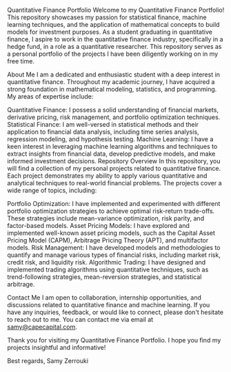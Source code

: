 
Quantitative Finance Portfolio
Welcome to my Quantitative Finance Portfolio! This repository showcases my passion for statistical finance, machine learning techniques, and the application of mathematical concepts to build models for investment purposes. As a student graduating in quantitative finance, I aspire to work in the quantitative finance industry, specifically in a hedge fund, in a role as a quantitative researcher. This repository serves as a personal portfolio of the projects I have been diligently working on in my free time.

About Me
I am a dedicated and enthusiastic student with a deep interest in quantitative finance. Throughout my academic journey, I have acquired a strong foundation in mathematical modeling, statistics, and programming. My areas of expertise include:

Quantitative Finance: I possess a solid understanding of financial markets, derivative pricing, risk management, and portfolio optimization techniques.
Statistical Finance: I am well-versed in statistical methods and their application to financial data analysis, including time series analysis, regression modeling, and hypothesis testing.
Machine Learning: I have a keen interest in leveraging machine learning algorithms and techniques to extract insights from financial data, develop predictive models, and make informed investment decisions.
Repository Overview
In this repository, you will find a collection of my personal projects related to quantitative finance. Each project demonstrates my ability to apply various quantitative and analytical techniques to real-world financial problems. The projects cover a wide range of topics, including:

Portfolio Optimization: I have implemented and experimented with different portfolio optimization strategies to achieve optimal risk-return trade-offs. These strategies include mean-variance optimization, risk parity, and factor-based models.
Asset Pricing Models: I have explored and implemented well-known asset pricing models, such as the Capital Asset Pricing Model (CAPM), Arbitrage Pricing Theory (APT), and multifactor models.
Risk Management: I have developed models and methodologies to quantify and manage various types of financial risks, including market risk, credit risk, and liquidity risk.
Algorithmic Trading: I have designed and implemented trading algorithms using quantitative techniques, such as trend-following strategies, mean-reversion strategies, and statistical arbitrage.

Contact Me
I am open to collaboration, internship opportunities, and discussions related to quantitative finance and machine learning. If you have any inquiries, feedback, or would like to connect, please don't hesitate to reach out to me. You can contact me via email at samy@capecapital.com.

Thank you for visiting my Quantitative Finance Portfolio. I hope you find my projects insightful and informative!

Best regards,
Samy Zerrouki
